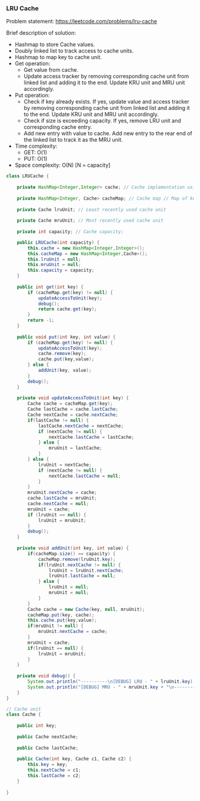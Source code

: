 ### LRU Cache

Problem statement: https://leetcode.com/problems/lru-cache

Brief description of solution:

* Hashmap to store Cache values.
* Doubly linked list to track access to cache units. 
* Hashmap to map key to cache unit.
* Get operation:
  * Get value from cache.
  * Update access tracker by removing corresponding cache unit from linked list and adding it to the end. Update KRU unit and MRU unit accordingly.
* Put operation:
  * Check if key already exists. If yes, update value and access tracker by removing corresponding cache unit from linked list and adding it to the end. Update KRU unit and MRU unit accordingly.
  * Check if size is exceeding capacity. If yes, remove LRU unit and corresponding cache entry.
  * Add new entry with value to cache. Add new entry to the rear end of the linked list to track it as the MRU unit.
* Time complexity:
  * GET: O(1)
  * PUT: O(1)
* Space complexity: O(N) [N = capacity]

```java
class LRUCache {
    
    private HashMap<Integer,Integer> cache; // Cache implementation using hashmap // O(1) read and write assumed
    
    private HashMap<Integer, Cache> cacheMap; // Cache map // Map of key to cache unit
    
    private Cache lruUnit; // Least recently used cache unit
    
    private Cache mruUnit; // Most recently used cache unit
    
    private int capacity; // Cache capacity;

    public LRUCache(int capacity) {
        this.cache = new HashMap<Integer,Integer>();
        this.cacheMap = new HashMap<Integer,Cache>();
        this.lruUnit = null;
        this.mruUnit = null;
        this.capacity = capacity;
    }
    
    public int get(int key) {
        if (cacheMap.get(key) != null) {
            updateAccessToUnit(key);
            debug();
            return cache.get(key);
        }
        return -1;
    }
    
    public void put(int key, int value) {
        if (cacheMap.get(key) != null) {
            updateAccessToUnit(key);
            cache.remove(key);
            cache.put(key,value);
        } else {
            addUnit(key, value);
        }
        debug();
    }
    
    private void updateAccessToUnit(int key) {
        Cache cache = cacheMap.get(key);
        Cache lastCache = cache.lastCache;
        Cache nextCache = cache.nextCache;
        if(lastCache != null) {
            lastCache.nextCache = nextCache;
            if (nextCache != null) {
                nextCache.lastCache = lastCache;
            } else {
                mruUnit = lastCache;
            }
        } else {
            lruUnit = nextCache;
            if (nextCache != null) {
                nextCache.lastCache = null;
            }
        }
        mruUnit.nextCache = cache;
        cache.lastCache = mruUnit;
        cache.nextCache = null;
        mruUnit = cache;
        if (lruUnit == null) {
            lruUnit = mruUnit;
        }
        debug();
    }
    
    private void addUnit(int key, int value) {
        if(cacheMap.size() == capacity) {
            cacheMap.remove(lruUnit.key);
            if(lruUnit.nextCache != null) {
                lruUnit = lruUnit.nextCache;
                lruUnit.lastCache = null;
            } else {
                lruUnit = null;
                mruUnit = null;
            }
        }
        Cache cache = new Cache(key, null, mruUnit);
        cacheMap.put(key, cache);
        this.cache.put(key,value);
        if(mruUnit != null) {
            mruUnit.nextCache = cache;
        }
        mruUnit = cache;
        if(lruUnit == null) {
            lruUnit = mruUnit;
        }
    }
    
    private void debug() {
        System.out.println("----------\n[DEBUG] LRU - " + lruUnit.key);
        System.out.println("[DEBUG] MRU - " + mruUnit.key + "\n----------\n");
    }
}

// Cache unit
class Cache {
    
    public int key;
        
    public Cache nextCache;
    
    public Cache lastCache;
    
    public Cache(int key, Cache c1, Cache c2) {
        this.key = key;
        this.nextCache = c1;
        this.lastCache = c2;
    }
    
}
```